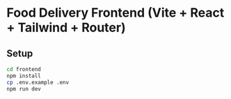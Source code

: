 # Food Delivery Frontend (Vite + React + Tailwind + Router)

## Setup
```bash
cd frontend
npm install
cp .env.example .env
npm run dev
